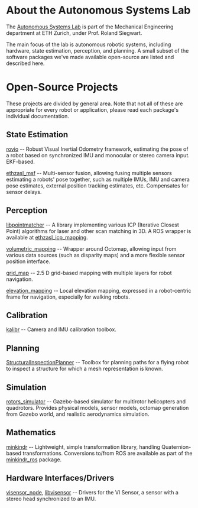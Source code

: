# About the Autonomous Systems Lab
The [Autonomous Systems Lab](http://www.asl.ethz.ch/) is part of the Mechanical Engineering department at ETH Zurich, under Prof. Roland Siegwart.

The main focus of the lab is autonomous robotic systems, including hardware, state estimation, perception, and planning.
A small subset of the software packages we've made available open-source are listed and described here.

# Open-Source Projects
These projects are divided by general area. Note that not all of these are appropriate for every robot or application, please read each package's individual documentation.



## State Estimation
[rovio](https://github.com/ethz-asl/rovio) -- Robust Visual Inertial Odometry framework, estimating the pose of a robot based on synchronized IMU and monocular or stereo camera input. EKF-based.

[ethzasl_msf](https://github.com/ethz-asl/ethzasl_msf) -- Multi-sensor fusion, allowing fusing multiple sensors estimating a robots' pose together, such as multiple IMUs, IMU and camera pose estimates, external position tracking estimates, etc. Compensates for sensor delays.



## Perception
[libpointmatcher](https://github.com/ethz-asl/libpointmatcher) -- A library implementing various ICP (Iterative Closest Point) algorithms for laser and other scan matching in 3D. A ROS wrapper is available at [ethzasl_icp_mapping](https://github.com/ethz-asl/ethzasl_icp_mapping).

[volumetric_mapping](https://github.com/ethz-asl/volumetric_mapping) -- Wrapper around Octomap, allowing input from various data sources (such as disparity maps) and a more flexible sensor position interface. 

[grid_map](https://github.com/ethz-asl/grid_map) -- 2.5 D grid-based mapping with multiple layers for robot navigation.

[elevation_mapping](https://github.com/ethz-asl/elevation_mapping) -- Local elevation mapping, expressed in a robot-centric frame for navigation, especially for walking robots.

## Calibration
[kalibr](https://github.com/ethz-asl/kalibr) -- Camera and IMU calibration toolbox.

## Planning
[StructuralInspectionPlanner](https://github.com/ethz-asl/StructuralInspectionPlanner) -- Toolbox for planning paths for a flying robot to inspect a structure for which a mesh representation is known.


## Simulation
[rotors_simulator](https://github.com/ethz-asl/rotors_simulator) -- Gazebo-based simulator for multirotor helicopters and quadrotors. Provides physical models, sensor models, octomap generation from Gazebo world, and realistic aerodynamics simulation.

## Mathematics
[minkindr](https://github.com/ethz-asl/minkindr) -- Lightweight, simple transformation library, handling Quaternion-based transformations. Conversions to/from ROS are available as part of the [minkindr_ros](https://github.com/ethz-asl/minkindr_ros) package.

## Hardware Interfaces/Drivers
[visensor_node](https://github.com/ethz-asl/visensor_node), [libvisensor](https://github.com/ethz-asl/libvisensor) -- Drivers for the VI Sensor, a sensor with a stereo head synchronized to an IMU.
